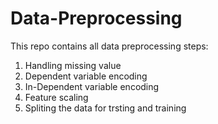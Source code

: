 # Data-Preprocessing
This repo contains all data preprocessing steps:

1. Handling missing value
2. Dependent variable encoding
3. In-Dependent variable encoding
4. Feature scaling
5. Spliting the data for trsting and training

